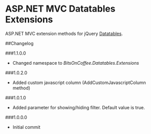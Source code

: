 # ASP.NET MVC Datatables ExtensionsASP.NET MVC extension methods for jQuery [Datatables](http://datatables.net).##Changelog###1.1.0.0* Changed namespace to _BitsOnCoffee.Datatables.Extensions_###1.0.2.0* Added custom javascript column (AddCustomJavascriptColumn method)###1.0.1.0*  Added parameter for showing/hiding filter. Default value is true.###1.0.0.0* Initial commit